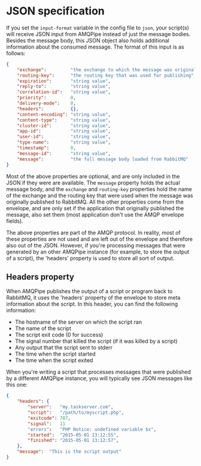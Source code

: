 # JSON specification

If you set the `input-format` variable in the config file to `json`, your 
script(s) will receive JSON input from AMQPipe instead of just the message
bodies. Besides the message body, this JSON object also holds additional 
information about the consumed message. The format of this input is as follows:

````json
{
    "exchange":         "the exchange to which the message was original published",
    "routing-key":      "the routing key that was used for publishing",
    "expiration":       "string value",
    "reply-to":         "string value",
    "correlation-id":   "string value",
    "priority":         0,
    "delivery-mode":    0,
    "headers":          {},
    "content-encoding": "string value",
    "content-type":     "string value",
    "cluster-id":       "string value",
    "app-id":           "string value",
    "user-id":          "string value",
    "type-name":        "string value",
    "timestamp":        0,
    "message-id":       "string value",
    "message":          "the full message body loaded from RabbitMQ"
}
````

Most of the above properties are optional, and are only included in the
JSON if they were are available. The `message` property
holds the actual message body, and the `exchange` and `routing-key`
properties hold the name of the exchange and the routing key that
were used when the message was originally published to RabbitMQ. All
the other properties come from the envelope, and are only set
if the application that originally published the message, also set them
(most application don't use the AMQP envelope fields).

The above properties are part of the AMQP protocol. In reality, most
of these properties are not used and are left out of the envelope and
therefore also out of the JSON. However, if you're processing messages 
that were generated by an other AMQPipe instance (for example, to store
the output of a script), the 'headers' property is used to store
all sort of output.

## Headers property

When AMQPipe publishes the output of a script or program back to
RabbitMQ, it uses the 'headers' property of the envelope to store
meta information about the script. In this header, you can find
the following information:

* The hostname of the server on which the script ran
* The name of the script
* The script exit code (0 for success)
* The signal number that killed the script (if it was killed by a script)
* Any output that the script sent to stderr
* The time when the script started
* The time when the script exited

When you're writing a script that processes messages that were published
by a different AMQPipe instance, you will typically see JSON messages
like this one:

````json
{
    "headers": {
        "server":   "my.taskserver.com",
        "script":   "/path/to/myscript.php",
        "exitcode": 787,
        "signal":   11
        "errors":   "PHP Notice: undefined variable $x",
        "started":  "2015-05-01 13:12:55",
        "finished": "2015-05-01 13:12:57",
    },
    "message":  "This is the script output"
}
````

